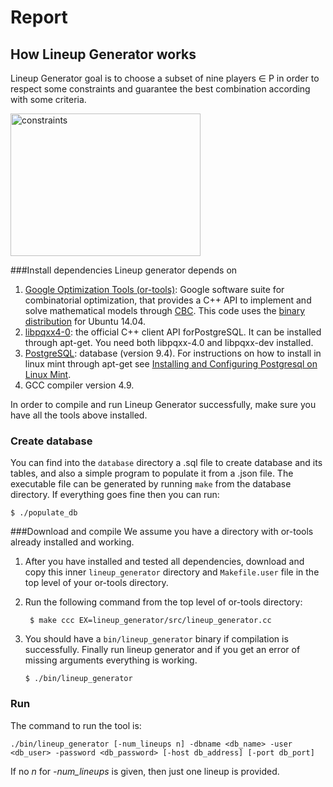 # Report
## How Lineup Generator works



Lineup Generator goal is to choose a subset of nine players $\in$ P in order to respect some constraints and guarantee the best combination according with some criteria.


<img src="http://mathurl.com/hhho4xo.png" alt="constraints" style="width:304px;height:228px;">

###Install dependencies
Lineup generator depends on

1. [Google Optimization Tools (or-tools)][ortools]: Google software suite for combinatorial optimization, that provides a C++ API to implement and solve mathematical models through [CBC][cbc]. This code uses the [binary distribution][ubuntu] for Ubuntu 14.04.
2. [libpqxx4-0][pqxx]: the official C++ client API for ​PostgreSQL. It can be installed through apt-get. You need both libpqxx-4.0 and libpqxx-dev installed.
3. [PostgreSQL][postgresql]: database (version 9.4). For instructions on how to install in linux mint through apt-get see [Installing and Configuring Postgresql on Linux Mint][mint].
4. GCC compiler version 4.9.

In order to compile and run Lineup Generator successfully, make sure you have all the tools above installed.

### Create database

You can find into the `database` directory a .sql file to create database and its tables, and also a simple program to populate it from a .json file. The executable file can be generated by running `make` from the database directory. If everything goes fine then you can run:
```
$ ./populate_db
```
###Download and compile
We assume you have a directory with or-tools already installed and working.

1. After you have installed and tested all dependencies, download and copy this inner `lineup_generator` directory and `Makefile.user` file in the top level of your or-tools directory.
2. Run the following command from the top level of or-tools directory:

	``` $ make ccc EX=lineup_generator/src/lineup_generator.cc```

3. You should have a `bin/lineup_generator` binary if compilation is successfully. Finally run lineup generator and if you get an error of missing arguments everything is working.

	```$ ./bin/lineup_generator```

### Run
The command to run the tool is:
```
./bin/lineup_generator [-num_lineups n] -dbname <db_name> -user <db_user> -password <db_password> [-host db_address] [-port db_port]
```
If no *n* for *-num_lineups* is given, then just one lineup is provided.

[mint]:https://www.codeproject.com/articles/898303/installing-and-configuring-postgresql-on-linux-min. "installing-and-configuring-postgresql"
[postgresql]: https://www.postgresql.org/ "PostgreSQL"
[ubuntu]: https://github.com/google/or-tools/releases/download/v5.0/or-tools_Ubuntu-14.04-64bit_v5.0.3919.tar.gz "Ubuntu 14.04"
[cbc]: https://projects.coin-or.org/Cbc "CBC"
[pqxx]: http://pqxx.org/development/libpqxx/ "libpqxx"
[ortools]: https://developers.google.com/optimization/        "Google Optimization Tools"
